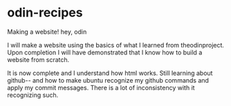 # odin-recipes
Making a website!
hey, odin

I will make a website using the basics of what I learned from theodinproject.
Upon completion I will have demonstrated that I know how to build a website from scratch.

It is now complete and I understand how html works. Still learning about github--
and how to make ubuntu recognize my github commands and apply my commit messages.
There is a lot of inconsistency with it recognizing such.
